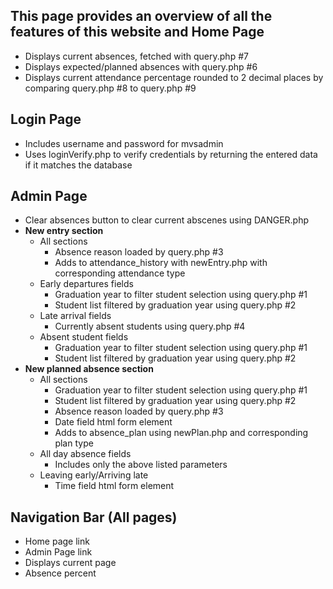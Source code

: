 This page provides an overview of all the features of this website and 
Home Page
--------------------
* Displays current absences, fetched with query.php #7
* Displays expected/planned absences with query.php #6
* Displays current attendance percentage rounded to 2 decimal places by comparing query.php #8 to query.php #9

Login Page
--------------------
* Includes username and password for mvsadmin
* Uses loginVerify.php to verify credentials by returning the entered data if it matches the database

Admin Page
----------------------
* Clear absences button to clear current abscenes using DANGER.php
* **New entry section**
	* All sections
		* Absence reason loaded by query.php #3
		* Adds to attendance_history with newEntry.php with corresponding attendance type
	* Early departures fields
		* Graduation year to filter student selection using query.php #1
		* Student list filtered by graduation year using query.php #2
	* Late arrival fields
		* Currently absent students using query.php #4
	* Absent student fields
		* Graduation year to filter student selection using query.php #1
		* Student list filtered by graduation year using query.php #2
* **New planned absence section**
	* All sections
		* Graduation year to filter student selection using query.php #1
		* Student list filtered by graduation year using query.php #2
		* Absence reason loaded by query.php #3
		* Date field html form element
		* Adds to absence_plan using newPlan.php and corresponding plan type
	* All day absence fields
		* Includes only the above listed parameters
	* Leaving early/Arriving late
		* Time field html form element

Navigation Bar (All pages)
----------------------------------------------
* Home page link
* Admin Page link
* Displays current page
* Absence percent

